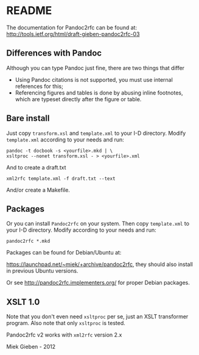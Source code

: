 # README

The documentation for Pandoc2rfc can be found at:
http://tools.ietf.org/html/draft-gieben-pandoc2rfc-03

## Differences with Pandoc

Although you can type Pandoc just fine, there are two things that differ

* Using Pandoc citations is not supported, you must use internal references
  for this;
* Referencing figures and tables is done by abusing inline footnotes, which are
  typeset directly after the figure or table.

## Bare install

Just copy `transform.xsl` and `template.xml` to your I-D directory. Modify
`template.xml` according to your needs and run:

    pandoc -t docbook -s <yourfile>.mkd | \ 
    xsltproc --nonet transform.xsl - > <yourfile>.xml

And to create a draft.txt

    xml2rfc template.xml -f draft.txt --text

And/or create a Makefile.

## Packages

Or you can install `Pandoc2rfc` on your system. Then copy `template.xml`
to your I-D directory. Modify according to your needs and run:

    pandoc2rfc *.mkd

Packages can be found for Debian/Ubuntu at:

<https://launchpad.net/~miek/+archive/pandoc2rfc>, they should also install
in previous Ubuntu versions.

Or see <http://pandoc2rfc.implementers.org/> for proper Debian packages.

## XSLT 1.0

Note that you don't even need `xsltproc` per se, just an XSLT transformer program.
Also note that only `xsltproc` is tested.

Pandoc2rfc v2 works with `xml2rfc` version 2.x

Miek Gieben - 2012
